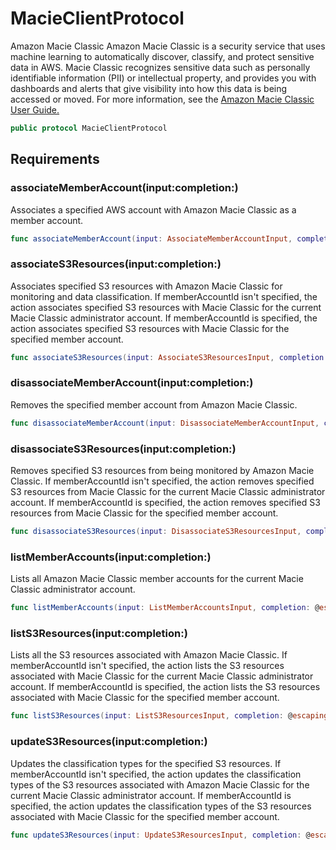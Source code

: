 # MacieClientProtocol

<fullname>Amazon Macie Classic</fullname>
Amazon Macie Classic is a security service that uses machine learning to automatically
discover, classify, and protect sensitive data in AWS. Macie Classic recognizes sensitive data
such as personally identifiable information (PII) or intellectual property, and provides you
with dashboards and alerts that give visibility into how this data is being accessed or moved.
For more information, see the <a href="https:​//docs.aws.amazon.com/macie/latest/userguide/what-is-macie.html">Amazon Macie
Classic User Guide.

``` swift
public protocol MacieClientProtocol 
```

## Requirements

### associateMemberAccount(input:​completion:​)

Associates a specified AWS account with Amazon Macie Classic as a member
account.

``` swift
func associateMemberAccount(input: AssociateMemberAccountInput, completion: @escaping (ClientRuntime.SdkResult<AssociateMemberAccountOutputResponse, AssociateMemberAccountOutputError>) -> Void)
```

### associateS3Resources(input:​completion:​)

Associates specified S3 resources with Amazon Macie Classic for monitoring and data
classification. If memberAccountId isn't specified, the action associates specified S3
resources with Macie Classic for the current Macie Classic administrator account. If memberAccountId is specified,
the action associates specified S3 resources with Macie Classic for the specified member
account.

``` swift
func associateS3Resources(input: AssociateS3ResourcesInput, completion: @escaping (ClientRuntime.SdkResult<AssociateS3ResourcesOutputResponse, AssociateS3ResourcesOutputError>) -> Void)
```

### disassociateMemberAccount(input:​completion:​)

Removes the specified member account from Amazon Macie Classic.

``` swift
func disassociateMemberAccount(input: DisassociateMemberAccountInput, completion: @escaping (ClientRuntime.SdkResult<DisassociateMemberAccountOutputResponse, DisassociateMemberAccountOutputError>) -> Void)
```

### disassociateS3Resources(input:​completion:​)

Removes specified S3 resources from being monitored by Amazon Macie Classic. If
memberAccountId isn't specified, the action removes specified S3 resources from Macie Classic
for the current Macie Classic administrator account. If memberAccountId is specified, the action removes specified
S3 resources from Macie Classic for the specified member account.

``` swift
func disassociateS3Resources(input: DisassociateS3ResourcesInput, completion: @escaping (ClientRuntime.SdkResult<DisassociateS3ResourcesOutputResponse, DisassociateS3ResourcesOutputError>) -> Void)
```

### listMemberAccounts(input:​completion:​)

Lists all Amazon Macie Classic member accounts for the current Macie Classic administrator account.

``` swift
func listMemberAccounts(input: ListMemberAccountsInput, completion: @escaping (ClientRuntime.SdkResult<ListMemberAccountsOutputResponse, ListMemberAccountsOutputError>) -> Void)
```

### listS3Resources(input:​completion:​)

Lists all the S3 resources associated with Amazon Macie Classic. If memberAccountId
isn't specified, the action lists the S3 resources associated with Macie Classic for
the current Macie Classic administrator account. If memberAccountId is specified, the action lists the S3 resources
associated with Macie Classic for the specified member account.

``` swift
func listS3Resources(input: ListS3ResourcesInput, completion: @escaping (ClientRuntime.SdkResult<ListS3ResourcesOutputResponse, ListS3ResourcesOutputError>) -> Void)
```

### updateS3Resources(input:​completion:​)

Updates the classification types for the specified S3 resources. If memberAccountId
isn't specified, the action updates the classification types of the S3 resources associated
with Amazon Macie Classic for the current Macie Classic administrator account. If memberAccountId is specified, the
action updates the classification types of the S3 resources associated with Macie
Classic for the specified member account.

``` swift
func updateS3Resources(input: UpdateS3ResourcesInput, completion: @escaping (ClientRuntime.SdkResult<UpdateS3ResourcesOutputResponse, UpdateS3ResourcesOutputError>) -> Void)
```
